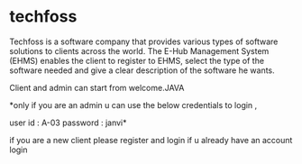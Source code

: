 # techfoss
Techfoss is a software company that provides various types of software solutions to clients across the world. The E-Hub Management System (EHMS) enables the client to register to 
EHMS, select the type of the software needed and give a clear description of the software he wants. 

Client and admin can start from welcome.JAVA

*only if you are an admin u can use the below credentials to login ,

user id : A-03 
password : janvi*

if you are a new client please register and login 
if u already have an account login 
